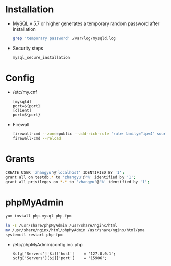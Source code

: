 # Installation

- MySQL v 5.7 or higher generates a temporary random password after installation

  ```bash
  grep 'temporary password' /var/log/mysqld.log
  ```

- Security steps

  ```bash
  mysql_secure_installation
  ```

# Config

- /etc/my.cnf

  ```
  [mysqld]
  port=${port}
  [client]
  port=${port}
  ```

- Firewall

  ```bash
  firewall-cmd --zone=public --add-rich-rule 'rule family="ipv4" source address="x.x.0.0/16" port port=${port} protocol=tcp accept' --permanent
  firewall-cmd --reload
  ```

# Grants

```bash
CREATE USER 'zhangyu'@'localhost' IDENTIFIED BY '1';
grant all on testdb.* to 'zhangyu'@'%' identified by '1';
grant all privileges on *.* to 'zhangyu'@'%' identified by '1';
```

# phpMyAdmin

```bash
yum install php-mysql php-fpm
```

```bash
ln -s /usr/share/phpMyAdmin /usr/share/nginx/html
mv /usr/share/nginx/html/phpMyAdmin /usr/share/nginx/html/pma
systemctl restart php-fpm
```

- /etc/phpMyAdmin/config.inc.php

  ```
  $cfg['Servers'][$i]['host']    = '127.0.0.1';
  $cfg['Servers'][$i]['port']    = '15906';
  ```
